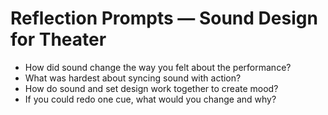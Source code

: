 # Reflection Prompts — Sound Design for Theater

- How did sound change the way you felt about the performance?
- What was hardest about syncing sound with action?
- How do sound and set design work together to create mood?
- If you could redo one cue, what would you change and why?
